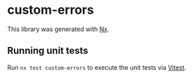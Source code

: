 # custom-errors

This library was generated with [Nx](https://nx.dev).

## Running unit tests

Run `nx test custom-errors` to execute the unit tests via [Vitest](https://vitest.dev/).
